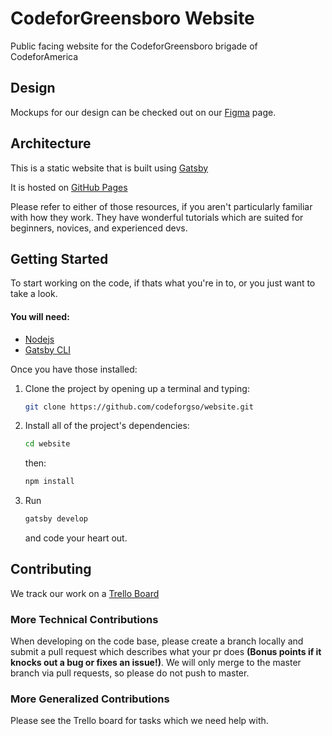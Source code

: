 # CodeforGreensboro Website

Public facing website for the CodeforGreensboro brigade of CodeforAmerica

## Design

Mockups for our design can be checked out on our [Figma](https://www.figma.com/file/cmQXMXN6FPnOYTtUeB7Bmo/Website-Mockups?node-id=0%3A1) page.

## Architecture

This is a static website that is built using [Gatsby](https://www.gatsbyjs.org/)

It is hosted on [GitHub Pages](https://pages.github.com/)

Please refer to either of those resources, if you aren't particularly familiar with how they work. They have wonderful tutorials which are suited for beginners, novices, and experienced devs.

## Getting Started

To start working on the code, if thats what you're in to, or you just want to take a look. 

#### You will need:

- [Nodejs](https://nodejs.org/en/download/)
- [Gatsby CLI](https://www.gatsbyjs.org/tutorial/part-zero/#using-the-gatsby-cli)

Once you have those installed:

1. Clone the project by opening up a terminal and typing:
    ``` bash
    git clone https://github.com/codeforgso/website.git
    ```
2. Install all of the project's dependencies:
    ``` bash
    cd website
    ```
   then:
    ``` bash
    npm install
    ```
3. Run
    ``` bash
    gatsby develop
    ```
    and code your heart out. 


## Contributing

We track our work on a [Trello Board](https://trello.com/b/1aMRcNMn/code-for-gso-website-update)

### More Technical Contributions

When developing on the code base, please create a branch locally and submit a pull request which describes what your pr does **(Bonus points if it knocks out a bug or fixes an issue!)**. 
We will only merge to the master branch via pull requests, so please do not push to master. 



### More Generalized Contributions

Please see the Trello board for tasks which we need help with. 

